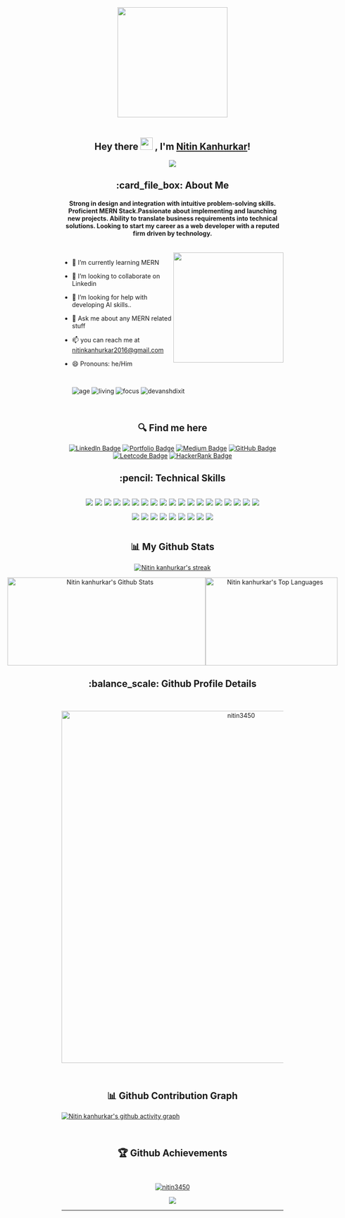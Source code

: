  <div style="width:100%" align="center">
<!-- <img height="250px" align="center" src="https://i.pinimg.com/originals/81/17/8b/81178b47a8598f0c81c4799f2cdd4057.gif"/> -->
<img height="250px" align="center" src="https://www.intelegain.com/wp-content/uploads/2019/08/1_OF0xEMkWBv-69zvmNs6RDQ1.gif"/>
</div>
 </br>
<h2 align="center">
  Hey there <img src="https://media.giphy.com/media/hvRJCLFzcasrR4ia7z/giphy.gif" width="28"> , I'm <a href="#" target="_blank" rel="noopener noreferrer">Nitin Kanhurkar</a>!
</h2>

<p align="center">
  <img src="https://readme-typing-svg.herokuapp.com/?lines=Passionate%20Coder;&center=true&width=500&height=50">
</p>

<h2 align="center"> :card_file_box: About Me</h2>
<h4 align='center'>Strong in design and integration with intuitive problem-solving skills. Proficient MERN Stack.Passionate about implementing and launching new projects. Ability to translate business requirements into technical solutions. Looking to start my career as a web developer with a reputed firm driven by technology.</h4>

</br>

<img height="250px" align="right" src="https://r7q6w9z6.rocketcdn.me/career/wp-content/uploads/2021/06/2-46.gif"/>

- 🌱 I’m currently learning MERN
- 👯 I’m looking to collaborate on Linkedin
- 🤔 I’m looking for help with developing AI skills..
- 💬 Ask me about any MERN related stuff
- 📫 you can reach me at nitinkanhurkar2016@gmail.com
- 😄 Pronouns: he/Him
    <!-- - ⚡ Fun fact: Hot water will turn into ice faster than cold water. -->
     <br>
  <div align='start'>

  ![age](https://img.shields.io/badge/age-23-blue&height="20")
  ![living](https://img.shields.io/badge/living-Pune,Maharashtra-maroon)
  ![focus](https://img.shields.io/badge/focus-SoftwareDevelopment-teal)
  <img src="https://komarev.com/ghpvc/?username=nitink3450&label=Profile%20views&color=0e75b6&style=flat" alt="devanshdixit" />
  </div>
  <br/>

<h2 align='center'> 🔍 Find me here </h2>
<div align='center'>

[![LinkedIn Badge](https://img.shields.io/badge/LinkedIn--informational?style=flat&logo=linkedin&logoColor=blue&color=blue)](https://www.linkedin.com/in/nitin-kanhurkar-680657158/)
[![Portfolio Badge](https://img.shields.io/badge/Portfolio--informational?style=flat&logo=sharp&logoColor=white&color=red)](https://nitink3450.github.io/my-portfolio/mainpage.html)
[![Medium Badge](https://img.shields.io/badge/Medium--informational?style=flat&logo=medium&logoColor=black&color=white)](https://https://medium.com/@nitinkanhurkar2016)
[![GitHub Badge](https://img.shields.io/badge/GitHub--informational?style=flat&logo=github&logoColor=white&color=blue)](https://github.com/nitink3450)
[![Leetcode Badge](https://img.shields.io/badge/Leetcode--informational?style=flat&logo=leetcode&logoColor=yellow&color=yellow)](https://leetcode.com/nitin_k07/)
[![HackerRank Badge](https://img.shields.io/badge/HackerRank--green?style=flat&logo=hackerrank&logoColor=white&color=green)](https://www.hackerrank.com/nitin_k07)

</div>


<h2 align='center'> :pencil: Technical Skills</h2>
</br>

<!-- <div align='center' style="display: flex; gap: 5px">
  <img src="https://img.shields.io/badge/HTML5-E34F26?style=for-the-badge&logo=html5&logoColor=white" />
  <img src="https://img.shields.io/badge/CSS3-1572B6?style=for-the-badge&logo=css3&logoColor=white" />
  <img src="https://img.shields.io/badge/JavaScript-323330?style=for-the-badge&logo=javascript&logoColor=F7DF1E" />
  <img src="https://img.shields.io/badge/React-20232A?style=for-the-badge&logo=react&logoColor=61DAFB" />
  <img src="https://img.shields.io/badge/Redux-593D88?style=for-the-badge&logo=redux&logoColor=white" />
  <img src="https://img.shields.io/badge/React_Router-CA4245?style=for-the-badge&logo=react-router&logoColor=white" />
  <img src="https://img.shields.io/badge/typescript-%23007ACC.svg?style=for-the-badge&logo=typescript&logoColor=white" />
  <img src="https://img.shields.io/badge/Node.js-43853D?style=for-the-badge&logo=node.js&logoColor=white" />
  <img src="https://img.shields.io/badge/Express.js-404D59?style=for-the-badge" />
  <img src="https://img.shields.io/badge/MongoDB-2e542d?style=for-the-badge&logo=mongodb&logoColor=white" />
  <img src="https://img.shields.io/badge/Material--UI-0081CB?style=for-the-badge&logo=material-ui&logoColor=white" />
  <img src="https://img.shields.io/badge/Bootstrap-9400d3?style=for-the-badge&logo=bootstrap&logoColor=violet" />
  <img src="https://img.shields.io/badge/chakra-%234ED1C5.svg?style=for-the-badge&logo=chakraui&logoColor=white" />
</div> -->
<div align='center' style="display: flex; gap: 5px ; flex-wrap: wrap; justify-content:center">
  <img src="https://img.shields.io/badge/HTML5-E34F26?style=for-the-badge&logo=html5&logoColor=white" />
  <img src="https://img.shields.io/badge/CSS3-1572B6?style=for-the-badge&logo=css3&logoColor=white" />
  <img src="https://img.shields.io/badge/JavaScript-323330?style=for-the-badge&logo=javascript&logoColor=F7DF1E" />
  <img src="https://img.shields.io/badge/jQuery-0769AD?style=for-the-badge&logo=jQuery&logoColor=white" />
  <img src="https://img.shields.io/badge/React-20232A?style=for-the-badge&logo=react&logoColor=61DAFB" />
  <img src="https://img.shields.io/badge/Redux-593D88?style=for-the-badge&logo=redux&logoColor=white" />
  <img src="https://img.shields.io/badge/React_Router-CA4245?style=for-the-badge&logo=react-router&logoColor=white" />
  <img src="https://img.shields.io/badge/typescript-%23007ACC.svg?style=for-the-badge&logo=typescript&logoColor=white" />
  <img src="https://img.shields.io/badge/Node.js-43853D?style=for-the-badge&logo=node.js&logoColor=white" />
  <img src="https://img.shields.io/badge/Express.js-404D59?style=for-the-badge&logo=Express&logoColor=white" />
  <img src="https://img.shields.io/badge/MongoDB-2e542d?style=for-the-badge&logo=mongodb&logoColor=white" />
  <img src="https://img.shields.io/badge/Material--UI-0081CB?style=for-the-badge&logo=MUI&logoColor=white" />
  <img src="https://img.shields.io/badge/Bootstrap-9400d3?style=for-the-badge&logo=bootstrap&logoColor=violet" />
  <img src="https://img.shields.io/badge/chakra-%234ED1C5.svg?style=for-the-badge&logo=chakraui&logoColor=white" />
  <img src="https://img.shields.io/badge/Next.js-000000?style=for-the-badge&logo=next.js&logoColor=white" />
  <img src="https://img.shields.io/badge/Tailwind_CSS-38B2AC?style=for-the-badge&logo=tailwind-css&logoColor=white" />
  <img src="https://img.shields.io/badge/Sass-CC6699?style=for-the-badge&logo=sass&logoColor=white" />
   <img src="https://img.shields.io/badge/Framer_Motion-0055FF?style=for-the-badge&logo=framer&logoColor=white"/>
  <img src="https://img.shields.io/badge/GSAP-88CE02?style=for-the-badge&logo=greensock&logoColor=black" />
 
</div>
<br>

<div align='center' style="display: flex; gap: 5px; flex-wrap: wrap; justify-content:center">
  <img src="https://img.shields.io/badge/Visual%20Studio-0078d7.svg?style=for-the-badge&logo=visual-studio-code&logoColor=white" />
  <img src="https://img.shields.io/badge/GitHub-100000?style=for-the-badge&logo=github&logoColor=white" />
  <img src="https://img.shields.io/badge/Heroku-430098?style=for-the-badge&logo=heroku&logoColor=white" />
  <img src="https://img.shields.io/badge/Vercel-000000?style=for-the-badge&logo=vercel&logoColor=white" />
  <img src="https://img.shields.io/badge/Firebase-000000?style=for-the-badge&logo=Firebase&logoColor=FFCA28" />
  <img src="https://img.shields.io/badge/netlify-%23000000.svg?style=for-the-badge&logo=netlify&logoColor=00C7B7" />
  <img src="https://img.shields.io/badge/Postman-FF6C37?style=for-the-badge&logo=postman&logoColor=white" />
  <img src="https://img.shields.io/badge/Webflow-4353FF?style=for-the-badge&logo=Webflow&logoColor=white" />
  <img src="https://img.shields.io/badge/Figma-F24E1E?style=for-the-badge&logo=Figma&logoColor=white" />
</div>
<br/>

<h2 align='center'>📊 My Github Stats</h2>

<p align="center">
    <a href="https://github.com/nitink3450/github-readme-streak-stats">
        <img  alt="Nitin kanhurkar's streak" src="https://github-readme-streak-stats.herokuapp.com/?user=nitink3450&theme=chartreuse-dark&hide_border=true&stroke=0000&background=0D1117"/>
    </a>
</p>

  <div align="center"  style="display: flex; justify-content:center; width:100%;marginLeft:30px">
    <img width="450px"  height="200px" alt="Nitin kanhurkar's Github Stats" src="https://github-readme-stats.vercel.app/api?username=nitink3450&show_icons=true&count_private=true&theme=chartreuse-dark&hide_border=true&bg_color=0D1117" />
    <img width="300px" height="200px" alt="Nitin kanhurkar's Top Languages" src="https://github-readme-stats.vercel.app/api/top-langs/?username=nitink3450&langs_count=8&count_private=true&layout=compact&theme=chartreuse-dark&hide_border=true&bg_color=0D1117" />
</div>

 

<div>
  <h2 align='center'><b> :balance_scale: Github Profile Details</b></h2><br/>
  <p align="center"><img width="800px" src="https://github-profile-summary-cards.vercel.app/api/cards/profile-details?username=nitink3450&theme=github_dark&hide_border=true&stroke=0000&background=0D1117" alt="nitin3450" align = "center"/></p>
</div>
</br>
<div>
  <h2 align='center'><b>📊 Github Contribution Graph</b></h2>
  <!-- <p align="center"<a href="#"><img alt="nitin3450's Activity Graph" src="https://activity-graph.herokuapp.com/graph?username=nitink3450&bg_color=0D1117&color=e05397&line=e05397&point=FFFFFF&hide_border=true&" /></a></p> -->

[![Nitin kanhurkar's github activity graph](https://github-readme-activity-graph.vercel.app/graph?username=nitink3450&area=true&hide_border=true&theme=github-compact&bg_color=0D1117)](https://github.com/nitink3450/github-readme-activity-graph)

</div>
</br>
<div>
  <h2 align='center'><b>🏆 Github Achievements</b></h2><br/>
  <p align="center"> <a href="[https://github.com/nitin3450](https://github.com/nitin3450)"><img src="https://github-profile-trophy.vercel.app/?username=nitink3450&margin-w=5&theme=radical" alt="nitin3450" /></a> </p>
</div>

<p align="center">
 <img  src="https://raw.githubusercontent.com/Trilokia/Trilokia/379277808c61ef204768a61bbc5d25bc7798ccf1/bottom_header.svg">
</p>
 <hr>
